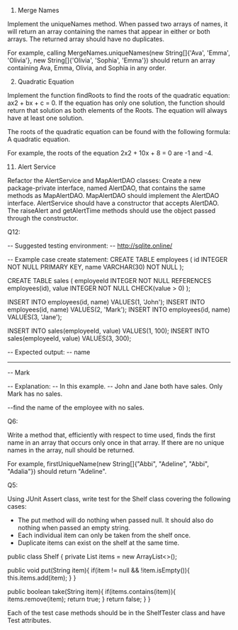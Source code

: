 1. Merge Names

Implement the uniqueNames method. When passed two arrays of names, it will return an array containing the names that appear in either or both arrays. The returned array should have no duplicates.

For example, calling MergeNames.uniqueNames(new String[]{'Ava', 'Emma', 'Olivia'}, new String[]{'Olivia', 'Sophia', 'Emma'}) should return an array containing Ava, Emma, Olivia, and Sophia in any order.

2. Quadratic Equation

Implement the function findRoots to find the roots of the quadratic equation: ax2 + bx + c = 0. If the equation has only one solution, the function should return that solution as both elements of the Roots. The equation will always have at least one solution.

The roots of the quadratic equation can be found with the following formula: A quadratic equation.

For example, the roots of the equation 2x2 + 10x + 8 = 0 are -1 and -4.

11. Alert Service

Refactor the AlertService and MapAlertDAO classes:
Create a new package-private interface, named AlertDAO, that contains the same methods as MapAlertDAO.
MapAlertDAO should implement the AlertDAO interface.
AlertService should have a constructor that accepts AlertDAO.
The raiseAlert and getAlertTime methods should use the object passed through the constructor.

Q12:

-- Suggested testing environment:
-- http://sqlite.online/

-- Example case create statement:
CREATE TABLE employees (
  id INTEGER NOT NULL PRIMARY KEY,
  name VARCHAR(30) NOT NULL
);

CREATE TABLE sales (
  employeeId INTEGER NOT NULL REFERENCES employees(id), 
  value INTEGER NOT NULL CHECK(value > 0)
);

INSERT INTO employees(id, name) VALUES(1, 'John');
INSERT INTO employees(id, name) VALUES(2, 'Mark');
INSERT INTO employees(id, name) VALUES(3, 'Jane');

INSERT INTO sales(employeeId, value) VALUES(1, 100);
INSERT INTO sales(employeeId, value) VALUES(3, 300);

-- Expected output:
-- name
-- ----
-- Mark

-- Explanation:
-- In this example.
-- John and Jane both have sales. Only Mark has no sales.

--find the name of the employee with no sales.

Q6:

Write a method that, efficiently with respect to time used, finds the first name in an array that occurs only once in that array. If there are no unique names in the array, null should be returned.

For example, firstUniqueName(new String[]{"Abbi", "Adeline", "Abbi", "Adalia"}) should return "Adeline".

Q5:

Using JUnit Assert class, write test for the Shelf class covering the following cases:

- The put method will do nothing when passed null. It should also do nothing when passed an empty string.
- Each individual item can only be taken from the shelf once.
- Duplicate items can exist on the shelf at the same time.

public class Shelf {
  private List<String> items = new ArrayList<>();

  public void put(String item){
    if(item != null && !item.isEmpty()){
      this.items.add(item);
    }
  }

  public boolean take(String item){
    if(items.contains(item)){
      items.remove(item);
      return true;
    }
    return false;
  }
}

Each of the test case methods should be in the ShelfTester class and have Test attributes.

